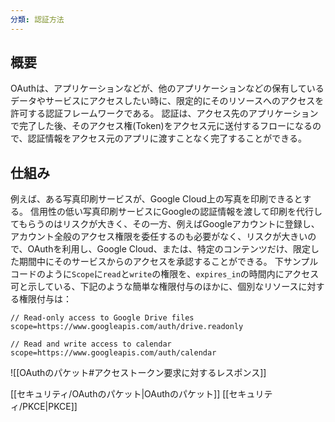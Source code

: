```yaml
---
分類: 認証方法
---
```


## 概要
OAuthは、アプリケーションなどが、他のアプリケーションなどの保有しているデータやサービスにアクセスしたい時に、限定的にそのリソースへのアクセスを許可する認証フレームワークである。
認証は、アクセス先のアプリケーションで完了した後、そのアクセス権(Token)をアクセス元に送付するフローになるので、認証情報をアクセス元のアプリに渡すことなく完了することができる。

## 仕組み
例えば、ある写真印刷サービスが、Google Cloud上の写真を印刷できるとする。
信用性の低い写真印刷サービスにGoogleの認証情報を渡して印刷を代行してもらうのはリスクが大きく、その一方、例えばGoogleアカウントに登録し、アカウント全般のアクセス権限を委任するのも必要がなく、リスクが大きいので、OAuthを利用し、Google Cloud、または、特定のコンテンツだけ、限定した期間中にそのサービスからのアクセスを承認することができる。
下サンプルコードのように`Scope`に`read`と`write`の権限を、`expires_in`の時間内にアクセス可と示している、下記のような簡単な権限付与のほかに、個別なリソースに対する権限付与は：
```http
// Read-only access to Google Drive files
scope=https://www.googleapis.com/auth/drive.readonly

// Read and write access to calendar
scope=https://www.googleapis.com/auth/calendar
```
![[OAuthのパケット#アクセストークン要求に対するレスポンス]]

[[セキュリティ/OAuthのパケット|OAuthのパケット]]
[[セキュリティ/PKCE|PKCE]]




